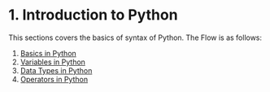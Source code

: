 # 1. Introduction to Python

This sections covers the basics of syntax of Python. The Flow is as follows:

1. [Basics in Python]("https://github.com/Anirudh-rao/Problem-Solving-With-Python/blob/main/1.Introduction/Basics.ipynb")
2. [Variables in Python]('https://github.com/Anirudh-rao/Problem-Solving-With-Python/blob/main/1.Introduction/Operators.ipynb')
3. [Data Types in Python]('https://github.com/Anirudh-rao/Problem-Solving-With-Python/blob/main/1.Introduction/Datatypes.ipynb')
4. [Operators in Python]('https://github.com/Anirudh-rao/Problem-Solving-With-Python/blob/main/1.Introduction/Operators.ipynb')
